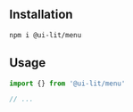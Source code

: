 ## Installation

```sh
npm i @ui-lit/menu
```

## Usage

```ts
import {} from '@ui-lit/menu'

// ...
```
